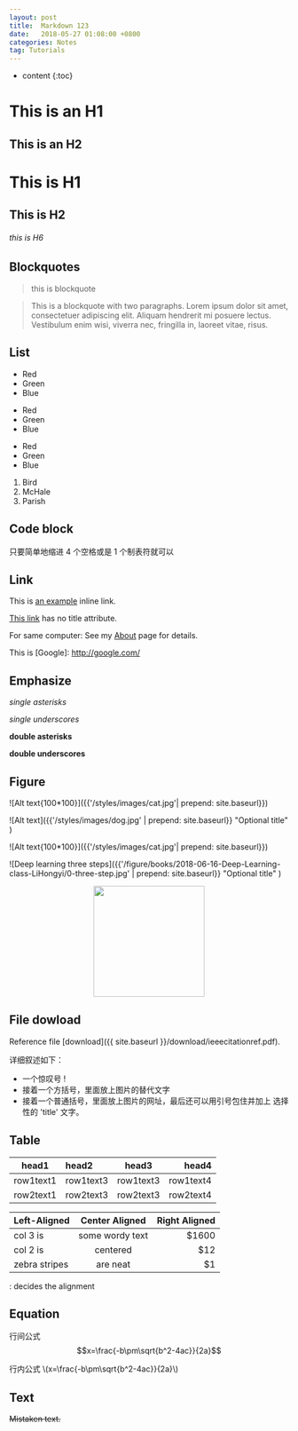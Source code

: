 ```yaml
---
layout: post
title:  Markdown 123
date:   2018-05-27 01:08:00 +0800
categories: Notes
tag: Tutorials
---
```


* content
{:toc}

This is an H1
===============

This is an H2
---------------
 
# This is H1

## This is H2

###### this is H6

Blockquotes
-------------------
> this is blockquote

> This is a blockquote with two paragraphs. Lorem ipsum dolor sit amet,
consectetuer adipiscing elit. Aliquam hendrerit mi posuere lectus.
Vestibulum enim wisi, viverra nec, fringilla in, laoreet vitae, risus.

List
--------------------------
*   Red
*   Green
*   Blue

+   Red
+   Green
+   Blue

-   Red
-   Green
-   Blue

1.  Bird
2.  McHale
3.  Parish

Code block
-------------------------
只要简单地缩进 4 个空格或是 1 个制表符就可以


Link 
-------------------------
This is [an example](http://example.com/ "Title") inline link.

[This link](http://example.net/) has no title attribute.

For same computer: See my [About](/about/) page for details.

This is [Google]: http://google.com/

Emphasize
--------------------------
*single asterisks*

_single underscores_

**double asterisks**

__double underscores__


Figure
---------------------------
![Alt text{100*100}]({{'/styles/images/cat.jpg'| prepend: site.baseurl}})

![Alt text]({{'/styles/images/dog.jpg' | prepend: site.baseurl}}  "Optional title" )

![Alt text{100*100}]({{'/styles/images/cat.jpg'| prepend: site.baseurl}})

![Deep learning three steps]({{'/figure/books/2018-06-16-Deep-Learning-class-LiHongyi/0-three-step.jpg' | prepend: site.baseurl}}  "Optional title" )


<center>
<img src="{{'/styles/images/dog.jpg' | prepend: site.baseurl}}" width="200" align="center"/>
</center>

File dowload
----------------------------

Reference file [download]({{ site.baseurl }}/download/ieeecitationref.pdf).


详细叙述如下：

+ 一个惊叹号 !
+ 接着一个方括号，里面放上图片的替代文字
+ 接着一个普通括号，里面放上图片的网址，最后还可以用引号包住并加上 选择性的 'title' 文字。

Table 
---------------------------------
<table>
  <thead>
    <tr>
      <th >head1</th>
      <th align="left">head2</th>
      <th align="center">head3</th>
      <th align="right">head4</th>
    </tr>
  </thead>
  <tbody>
    <tr>
      <td>row1text1</td>
      <td align="left">row1text3</td>
      <td align="center">row1text3</td>
      <td align="right">row1text4</td>
    </tr>
    <tr>
      <td>row2text1</td>
      <td align="left">row2text3</td>
      <td align="center">row2text3</td>
      <td align="right">row2text4</td>
    </tr>
  </tbody>
</table>

| Left-Aligned  | Center Aligned  | Right Aligned |
| :------------ |:---------------:| -----:|
| col 3 is      | some wordy text | $1600 |
| col 2 is      | centered        |   $12 |
| zebra stripes | are neat        |    $1 |

: decides the alignment

Equation
------------------------------------
<script type="text/javascript" src="http://cdn.mathjax.org/mathjax/latest/MathJax.js?config=default"></script>

行间公式
$$x=\frac{-b\pm\sqrt{b^2-4ac}}{2a}$$

行内公式
\\(x=\frac{-b\pm\sqrt{b^2-4ac}}{2a}\\)


Text
------------------------------------
~~Mistaken text.~~




